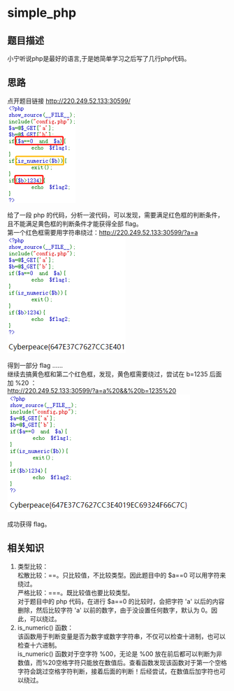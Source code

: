 # simple_php
## 题目描述
小宁听说php是最好的语言,于是她简单学习之后写了几行php代码。

## 思路
点开题目链接 http://220.249.52.133:30599/  
![avatar](./picture/simple_php_1.png)  

给了一段 php 的代码，分析一波代码，可以发现，需要满足红色框的判断条件，且不能满足黄色框的判断条件才能获得全部 flag。  
第一个红色框需要用字符串绕过：http://220.249.52.133:30599/?a=a  
![avatar](./picture/simple_php_2.png)  

得到一部分 flag ……  
继续去搞黄色框和第二个红色框，发现，黄色框需要绕过，尝试在 b=1235 后面加 %20 ：  
http://220.249.52.133:30599/?a=a%20&&%20b=1235%20  
![avatar](./picture/simple_php_3.png)  

成功获得 flag。  

## 相关知识
1. 类型比较：  
松散比较：==。只比较值，不比较类型。因此题目中的 $a==0 可以用字符来绕过。  
严格比较：===。既比较值也要比较类型。  
对于题目中的 php 代码，在进行 $a==0 的比较时，会把字符 'a' 以后的内容删除，然后比较字符 'a' 以前的数字，由于没设置任何数字，默认为 0。因此，可以绕过。  
2. is_numeric() 函数：  
该函数用于判断变量是否为数字或数字字符串，不仅可以检查十进制，也可以检查十六进制。  
is_numeric() 函数对于空字符 %00，无论是 %00 放在前后都可以判断为非数值，而%20空格字符只能放在数值后。查看函数发现该函数对于第一个空格字符会跳过空格字符判断，接着后面的判断！后经尝试，在数值后加字符也可以绕过。
